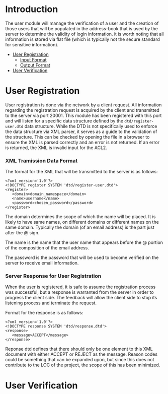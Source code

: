 # Introduction #

The user module will manage the verification of a user and the creation of those users that will be populated in the address-book that is used by the server to determine the validity of login information.  it is worth noting that all information is stored via flat file (which is typically not the secure standard for sensitive information).

  * [User Registration](ServerUser#User_Registration.md)
    * [Input Format](ServerUser#XML_Transmission_Data_Format.md)
    * [Output Format](ServerUser#Server_Response_for_User_Registration.md)
  * [User Verification](ServerUser#User_Verification.md)

# User Registration #
User registration is done via the network by a client request.  All information regarding the registration request is acquired by the client and transmitted to the server via port 20001.  This module has been registered with this port and will listen for a specific data structure defined by the `dtd/register-user.dtd` data structure.  While the DTD is not specifically used to enforce the data structure via XML parser, it serves as a guide to the validation of the structure.  This can be checked by opening the file in a browser to ensure the XML is parsed correctly and an error is not returned.  If an error is returned, the XML is invalid input for the ACL2.

### XML Tramission Data Format ###

The format for the XML that will be transmitted to the server is as follows:

```
<?xml version='1.0'?>
<!DOCTYPE register SYSTEM 'dtd/register-user.dtd'>
<register>
   <domain>domain_namespace</domain>
   <name>username</name>
   <password>chosen_password</password>
</register>
```

The domain determines the scope of which the name will be placed.  It is likely to have same names, on different domains or different names on the same domain.  Typically the domain (of an email address) is the part just after the @ sign.

The name is the name that the user name that appears before the @ portion of the composition of the email address.

The password is the password that will be used to become verified on the server to receive email information.

### Server Response for User Registration ###

When the user is registered, it is safe to assume the registration process was successful, but a response is warranted from the server in order to progress the client side.  The feedback will allow the client side to stop its listening process and terminate the request.

Format for the response is as follows:

```
<?xml version='1.0'?>
<!DOCTYPE response SYSTEM 'dtd/response.dtd'>
<response>
   <message>ACCEPT</message>
</response>
```

Reponse dtd defines that there should only be one element to this XML document with either ACCEPT or REJECT as the message.  Reason codes could be something that can be expanded upon, but since this does not contribute to the LOC of the project, the scope of this has been minimized.

# User Verification #